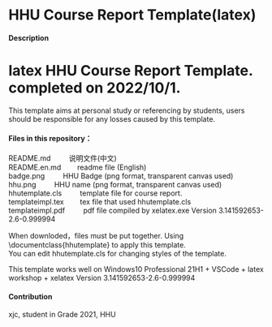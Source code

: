 # HHU Course Report Template(latex)

#### Description
# latex HHU Course Report Template. completed on 2022/10/1.  
This template aims at personal study or referencing by students, users should be responsible for any losses caused by this template.

#### Files in this repository：  
README.md &emsp;&emsp; 说明文件(中文)    
README.en.md &emsp;&emsp;readme file (English)    
badge.png &emsp;&emsp; HHU Badge (png format, transparent canvas used)    
hhu.png &emsp;&emsp; HHU name (png format, transparent canvas used)    
hhutemplate.cls &emsp;&emsp; template file for course report.    
templateimpl.tex &emsp;&emsp;tex file that used hhutemplate.cls    
templateimpl.pdf &emsp;&emsp; pdf file compiled by xelatex.exe Version 3.141592653-2.6-0.999994    


When downloded，files must be put together. Using \documentclass{hhutemplate} to apply this template.    
You can edit hhutemplate.cls for changing styles of the template.    

This template works well on Windows10 Professional 21H1 + VSCode + latex workshop + xelatex Version 3.141592653-2.6-0.999994    

#### Contribution    

xjc, student in Grade 2021, HHU    

